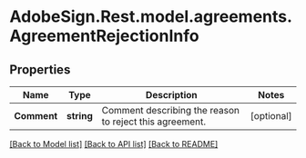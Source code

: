 # AdobeSign.Rest.model.agreements.AgreementRejectionInfo
## Properties

Name | Type | Description | Notes
------------ | ------------- | ------------- | -------------
**Comment** | **string** | Comment describing the reason to reject this agreement. | [optional] 

[[Back to Model list]](../README.md#documentation-for-models) [[Back to API list]](../README.md#documentation-for-api-endpoints) [[Back to README]](../README.md)

